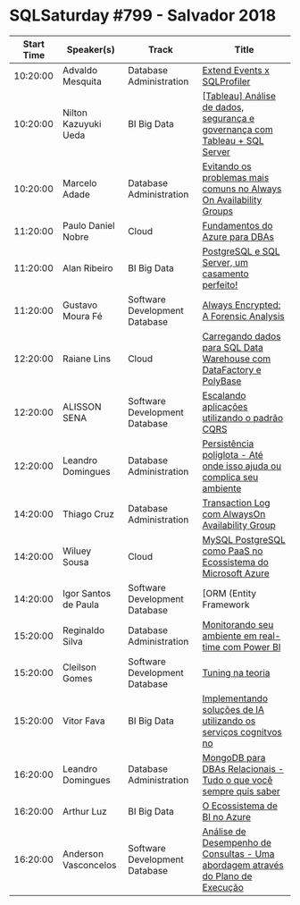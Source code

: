 # SQLSaturday #799 - Salvador 2018
Start Time|Speaker(s)|Track|Title
---|---|---|---
10:20:00|Advaldo Mesquita|Database Administration|[Extend Events x SQLProfiler](83862.md)
10:20:00|Nilton Kazuyuki Ueda|BI  Big Data|[[Tableau] Análise de dados, segurança e governança com Tableau + SQL Server](84774.md)
10:20:00|Marcelo Adade|Database Administration|[Evitando os problemas mais comuns no Always On Availability Groups](85617.md)
11:20:00|Paulo Daniel Nobre|Cloud|[Fundamentos do Azure para DBAs](85447.md)
11:20:00|Alan Ribeiro|BI  Big Data|[PostgreSQL e SQL Server, um casamento perfeito!](85542.md)
11:20:00|Gustavo Moura Fé|Software Development  Database|[Always Encrypted: A Forensic Analysis](85582.md)
12:20:00|Raiane Lins|Cloud|[Carregando dados para SQL Data Warehouse com DataFactory e PolyBase](84055.md)
12:20:00|ALISSON SENA|Software Development  Database|[Escalando aplicações utilizando o padrão CQRS](84239.md)
12:20:00|Leandro Domingues|Database Administration|[Persistência poliglota - Até onde isso ajuda ou complica seu ambiente](85337.md)
14:20:00|Thiago Cruz|Database Administration|[Transaction Log com AlwaysOn Availability Group](83951.md)
14:20:00|Wiluey Sousa|Cloud|[MySQL  PostgreSQL como PaaS no Ecossistema do Microsoft Azure](84926.md)
14:20:00|Igor Santos de Paula|Software Development  Database|[ORM (Entity Framework | Hibernate), extraindo o melhor dessa técnica tão mal vista](85258.md)
15:20:00|Reginaldo Silva|Database Administration|[Monitorando seu ambiente em real-time com Power BI](84765.md)
15:20:00|Cleilson Gomes|Software Development  Database|[Tuning na teoria](85588.md)
15:20:00|Vitor Fava|BI  Big Data|[Implementando soluções de IA utilizando os serviços cognitvos no](86326.md)
16:20:00|Leandro Domingues|Database Administration|[MongoDB para DBAs Relacionais - Tudo o que você sempre quis saber](84925.md)
16:20:00|Arthur Luz|BI  Big Data|[O Ecossistema de BI no Azure](85110.md)
16:20:00|Anderson Vasconcelos|Software Development  Database|[Análise de Desempenho de Consultas - Uma abordagem através do Plano de Execução](85604.md)

